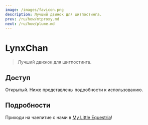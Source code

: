 ```yaml
---
image: /images/favicon.png
description: Лучший движок для шитпостинга.
prev: /ru/how/mtproxy.md
next: /ru/how/plume.md
---
```


# LynxChan

> Лучший движок для шитпостинга.

## Доступ

Открытый. Ниже представлены подробности к использованию.

## Подробности

Приходи на чаепитие с нами в [My Little Equestria](https://mle.party)!
